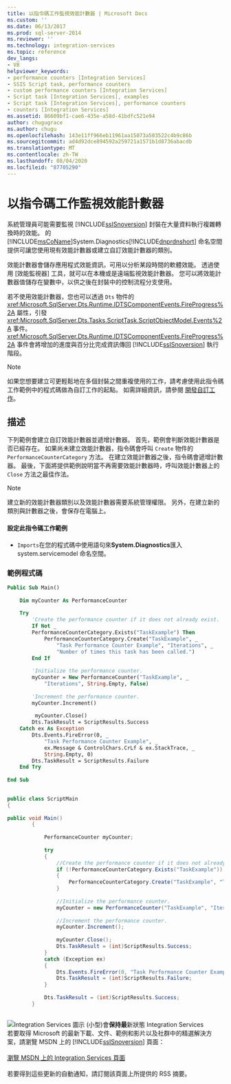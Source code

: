 ```yaml
---
title: 以指令碼工作監視效能計數器 | Microsoft Docs
ms.custom: ''
ms.date: 06/13/2017
ms.prod: sql-server-2014
ms.reviewer: ''
ms.technology: integration-services
ms.topic: reference
dev_langs:
- VB
helpviewer_keywords:
- performance counters [Integration Services]
- SSIS Script task, performance counters
- custom performance counters [Integration Services]
- Script task [Integration Services], examples
- Script task [Integration Services], performance counters
- counters [Integration Services]
ms.assetid: 86609bf1-cae6-435e-a58d-41bdfc521e94
author: chugugrace
ms.author: chugu
ms.openlocfilehash: 143e11ff966eb11961aa15073a503522c4b9c86b
ms.sourcegitcommit: ad4d92dce894592a259721a1571b1d8736abacdb
ms.translationtype: MT
ms.contentlocale: zh-TW
ms.lasthandoff: 08/04/2020
ms.locfileid: "87705290"
---
```

# <a name="monitoring-performance-counters-with-the-script-task"></a>以指令碼工作監視效能計數器
  系統管理員可能需要監視 [!INCLUDE[ssISnoversion](../../includes/ssisnoversion-md.md)] 封裝在大量資料執行複雜轉換時的效能。   的 [!INCLUDE[msCoName](../../includes/msconame-md.md)]System.Diagnostics[!INCLUDE[dnprdnshort](../../includes/dnprdnshort-md.md)] 命名空間提供可讓您使用現有效能計數器或建立自訂效能計數器的類別。  
  
 效能計數器會儲存應用程式效能資訊，可用以分析某段時間的軟體效能。 透過使用 [效能監視器]  工具，就可以在本機或是遠端監視效能計數器。 您可以將效能計數器值儲存在變數中，以供之後在封裝中的控制流程分支使用。  
  
 若不使用效能計數器，您也可以透過 `Dts` 物件的 <xref:Microsoft.SqlServer.Dts.Runtime.IDTSComponentEvents.FireProgress%2A> 屬性，引發 <xref:Microsoft.SqlServer.Dts.Tasks.ScriptTask.ScriptObjectModel.Events%2A> 事件。 <xref:Microsoft.SqlServer.Dts.Runtime.IDTSComponentEvents.FireProgress%2A> 事件會將增加的進度與百分比完成資訊傳回 [!INCLUDE[ssISnoversion](../../includes/ssisnoversion-md.md)] 執行階段。  
  
> [!NOTE]  
>  如果您想要建立可更輕鬆地在多個封裝之間重複使用的工作，請考慮使用此指令碼工作範例中的程式碼做為自訂工作的起點。 如需詳細資訊，請參閱 [開發自訂工作](../extending-packages-custom-objects/task/developing-a-custom-task.md)。  
  
## <a name="description"></a>描述  
 下列範例會建立自訂效能計數器並遞增計數器。 首先，範例會判斷效能計數器是否已經存在。 如果尚未建立效能計數器，指令碼會呼叫 `Create` 物件的 `PerformanceCounterCategory` 方法。 在建立效能計數器之後，指令碼會遞增計數器。 最後，下面將提供範例說明當不再需要效能計數器時，呼叫效能計數器上的 `Close` 方法之最佳作法。  
  
> [!NOTE]  
>  建立新的效能計數器類別以及效能計數器需要系統管理權限。 另外，在建立新的類別與計數器之後，會保存在電腦上。  
  
#### <a name="to-configure-this-script-task-example"></a>設定此指令碼工作範例  
  
-   `Imports`在您的程式碼中使用語句來**System.Diagnostics**匯入 system.servicemodel 命名空間。  
  
### <a name="example-code"></a>範例程式碼  
  
```vb  
Public Sub Main()  
  
    Dim myCounter As PerformanceCounter  
  
    Try  
        'Create the performance counter if it does not already exist.  
        If Not _  
        PerformanceCounterCategory.Exists("TaskExample") Then  
            PerformanceCounterCategory.Create("TaskExample", _  
                "Task Performance Counter Example", "Iterations", _  
                "Number of times this task has been called.")  
        End If  
  
        'Initialize the performance counter.  
        myCounter = New PerformanceCounter("TaskExample", _  
            "Iterations", String.Empty, False)  
  
        'Increment the performance counter.  
        myCounter.Increment()  
  
         myCounter.Close()  
        Dts.TaskResult = ScriptResults.Success  
    Catch ex As Exception  
        Dts.Events.FireError(0, _  
            "Task Performance Counter Example", _  
            ex.Message & ControlChars.CrLf & ex.StackTrace, _  
            String.Empty, 0)  
        Dts.TaskResult = ScriptResults.Failure  
    End Try  
  
End Sub  
```  
  
```csharp  
  
public class ScriptMain  
{  
  
public void Main()  
        {  
  
            PerformanceCounter myCounter;  
  
            try  
            {  
                //Create the performance counter if it does not already exist.  
                if (!PerformanceCounterCategory.Exists("TaskExample"))  
                {  
                    PerformanceCounterCategory.Create("TaskExample", "Task Performance Counter Example", "Iterations", "Number of times this task has been called.");  
                }  
  
                //Initialize the performance counter.  
                myCounter = new PerformanceCounter("TaskExample", "Iterations", String.Empty, false);  
  
                //Increment the performance counter.  
                myCounter.Increment();  
  
                myCounter.Close();  
                Dts.TaskResult = (int)ScriptResults.Success;  
            }  
            catch (Exception ex)  
            {  
                Dts.Events.FireError(0, "Task Performance Counter Example", ex.Message + "\r" + ex.StackTrace, String.Empty, 0);  
                Dts.TaskResult = (int)ScriptResults.Failure;  
            }  
  
            Dts.TaskResult = (int)ScriptResults.Success;  
        }  
  
```  
  
![Integration Services 圖示 (小型) ](../media/dts-16.gif "Integration Services 圖示 (小)")會**保持最**新狀態 Integration Services  <br /> 若要取得 Microsoft 的最新下載、文件、範例和影片以及社群中的精選解決方案，請瀏覽 MSDN 上的 [!INCLUDE[ssISnoversion](../../includes/ssisnoversion-md.md)] 頁面：<br /><br /> [瀏覽 MSDN 上的 Integration Services 頁面](https://go.microsoft.com/fwlink/?LinkId=136655)<br /><br /> 若要得到這些更新的自動通知，請訂閱該頁面上所提供的 RSS 摘要。  
  
  
